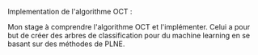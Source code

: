 Implementation de l'algorithme OCT :

Mon stage à comprendre l'algorithme OCT et l'implémenter. Celui a pour but de créer des arbres de classification pour du machine learning en se basant sur des méthodes de PLNE.